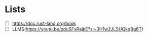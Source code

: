 # Lists

- [ ] https://doc.rust-lang.org/book
- [ ] LLMS(https://youtu.be/zduSFxRajkE?si=3H1w2JLSUQkqBg6T)
